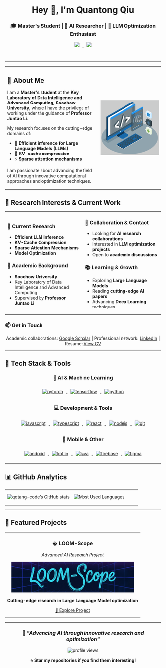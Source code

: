 <div align="center">

# Hey 👋, I'm Quantong Qiu

### 🎓 Master's Student | 🤖 AI Researcher | 🔬 LLM Optimization Enthusiast

<p align="center">
  <a href='https://scholar.google.com.hk/citations?hl=en&pli=1&user=-NrbKG0AAAAJ'>
    <img src="https://cdn.jsdelivr.net/gh/jpswalsh/academicons@1/svg/google-scholar.svg" height='30px' style="margin: 0 10px;">
  </a>
  <a href='https://qqtang-code.github.io'>
    <img src="https://cdn.jsdelivr.net/gh/devicons/devicon/icons/github/github-original.svg" height='30px' style="margin: 0 10px;">
  </a>
</p>

<br>

</div>

---

<table>
<tr>
<td width="60%">

## 🚀 About Me

I am a **Master's student** at the **Key Laboratory of Data Intelligence and Advanced Computing, Soochow University**, where I have the privilege of working under the guidance of **Professor Juntao Li**. 

My research focuses on the cutting-edge domains of:
- 🧠 **Efficient inference for Large Language Models (LLMs)**
- 💾 **KV-cache compression**
- ⚡ **Sparse attention mechanisms**

I am passionate about advancing the field of AI through innovative computational approaches and optimization techniques.

</td>
<td width="40%">

<img align="center" alt="Coding GIF" src="techstack.gif" width="100%"/>

</td>
</tr>
</table>

## 🎯 Research Interests & Current Work

<table>
<tr>
<td width="50%">

### 🔬 Current Research
- **Efficient LLM Inference** 
- **KV-Cache Compression**
- **Sparse Attention Mechanisms**
- **Model Optimization**

### 🏫 Academic Background
- **Soochow University**
- Key Laboratory of Data Intelligence and Advanced Computing
- Supervised by **Professor Juntao Li**

</td>
<td width="50%">

### 🤝 Collaboration & Contact
- Looking for **AI research collaborations**
- Interested in **LLM optimization projects**
- Open to **academic discussions**

### 📚 Learning & Growth
- Exploring **Large Language Models**
- Reading **cutting-edge AI papers**
- Advancing **Deep Learning** techniques

</td>
</tr>
</table>

### 📫 Get in Touch

<p align="center">
  Academic collaborations: <a href="https://scholar.google.com.hk/citations?hl=en&pli=1&user=-NrbKG0AAAAJ">Google Scholar</a> | 
 Professional network: <a href="https://www.linkedin.com/in/qqtang-code/">LinkedIn</a> | 
  Resume: <a href="https://drive.google.com/file/d/1ZpR5pVBTnl_Qybq7GE3MGy1SB1JehVSE/view?usp=sharing">View CV</a>
</p>

---

## 🔬 Tech Stack & Tools

<div align="center">

### 🤖 AI & Machine Learning
<p>
<a href="https://pytorch.org/" target="_blank"> <img src="https://cdn.jsdelivr.net/gh/devicons/devicon/icons/pytorch/pytorch-original.svg" alt="pytorch" width="45" height="45" style="margin: 10px;"/> </a>
<a href="https://www.tensorflow.org" target="_blank"> <img src="https://cdn.jsdelivr.net/gh/devicons/devicon/icons/tensorflow/tensorflow-original.svg" alt="tensorflow" width="45" height="45" style="margin: 10px;"/> </a>
<a href="https://www.python.org" target="_blank"> <img src="https://cdn.jsdelivr.net/gh/devicons/devicon/icons/python/python-original.svg" alt="python" width="45" height="45" style="margin: 10px;"/> </a>
</p>

### 💻 Development & Tools
<p>
<a href="https://developer.mozilla.org/en-US/docs/Web/JavaScript" target="_blank"> <img src="https://cdn.jsdelivr.net/gh/devicons/devicon/icons/javascript/javascript-original.svg" alt="javascript" width="45" height="45" style="margin: 10px;"/> </a>
<a href="https://www.typescriptlang.org/" target="_blank"> <img src="https://cdn.jsdelivr.net/gh/devicons/devicon/icons/typescript/typescript-original.svg" alt="typescript" width="45" height="45" style="margin: 10px;"/> </a>
<a href="https://reactjs.org/" target="_blank"> <img src="https://cdn.jsdelivr.net/gh/devicons/devicon/icons/react/react-original.svg" alt="react" width="45" height="45" style="margin: 10px;"/> </a>
<a href="https://nodejs.org" target="_blank"> <img src="https://cdn.jsdelivr.net/gh/devicons/devicon/icons/nodejs/nodejs-original.svg" alt="nodejs" width="45" height="45" style="margin: 10px;"/> </a>
<a href="https://git-scm.com/" target="_blank"> <img src="https://cdn.jsdelivr.net/gh/devicons/devicon/icons/git/git-original.svg" alt="git" width="45" height="45" style="margin: 10px;"/> </a>
</p>

### 📱 Mobile & Other
<p>
<a href="https://developer.android.com" target="_blank"> <img src="https://cdn.jsdelivr.net/gh/devicons/devicon/icons/android/android-original.svg" alt="android" width="45" height="45" style="margin: 10px;"/> </a>
<a href="https://kotlinlang.org" target="_blank"> <img src="https://cdn.jsdelivr.net/gh/devicons/devicon/icons/kotlin/kotlin-original.svg" alt="kotlin" width="45" height="45" style="margin: 10px;"/> </a>
<a href="https://www.java.com" target="_blank"> <img src="https://cdn.jsdelivr.net/gh/devicons/devicon/icons/java/java-original.svg" alt="java" width="45" height="45" style="margin: 10px;"/> </a>
<a href="https://firebase.google.com/" target="_blank"> <img src="https://cdn.jsdelivr.net/gh/devicons/devicon/icons/firebase/firebase-plain.svg" alt="firebase" width="45" height="45" style="margin: 10px;"/> </a>
<a href="https://www.figma.com/" target="_blank"> <img src="https://cdn.jsdelivr.net/gh/devicons/devicon/icons/figma/figma-original.svg" alt="figma" width="45" height="45" style="margin: 10px;"/> </a>
</p>

</div>

---

## 📊 GitHub Analytics

<div align="center">

<table>
<tr>
<td width="50%">

![qqtang-code's GitHub stats](https://github-readme-stats.vercel.app/api?username=qqtang-code&show_icons=true&theme=tokyonight&hide_border=true&bg_color=0D1117&title_color=00D4AA&icon_color=00D4AA&text_color=FFFFFF)

</td>
<td width="50%">

![Most Used Languages](https://github-readme-stats.vercel.app/api/top-langs/?username=qqtang-code&layout=compact&theme=tokyonight&hide_border=true&bg_color=0D1117&title_color=00D4AA&text_color=FFFFFF)

</td>
</tr>
</table>

</div>

---

## 🚀 Featured Projects

<div align="center">

<table>
<tr>
<td align="center" width="100%">

### � LOOM-Scope
*Advanced AI Research Project*

<a href="https://github.com/LCM-Lab/LOOM-Scope" target="_blank">
  <img src="projects/LOOM-Scope-logo.png" height="100" alt="LOOM-Scope"/>
</a>

**Cutting-edge research in Large Language Model optimization**

[🔗 Explore Project](https://github.com/LCM-Lab/LOOM-Scope)

</td>
</tr>
</table>

</div>

---

<div align="center">

### 💭 *"Advancing AI through innovative research and optimization"*

<img src="https://komarev.com/ghpvc/?username=qqtang-code&label=Profile%20views&color=0e75b6&style=flat" alt="profile views" />

**⭐ Star my repositories if you find them interesting!**

</div>
